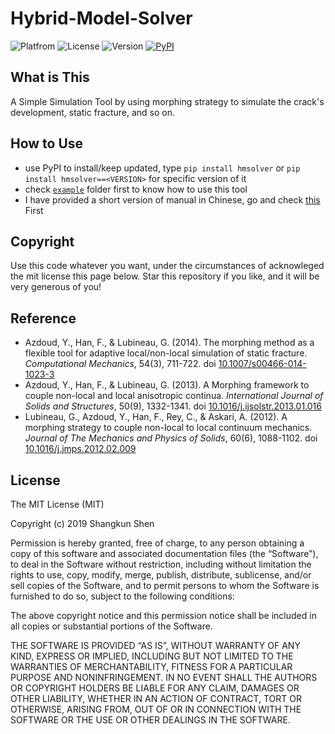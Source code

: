 # Hybrid-Model-Solver

![Platfrom](https://img.shields.io/badge/python-3.5+-3572A5.svg)
![License](https://img.shields.io/badge/license-MIT-blue.svg)
![Version](https://img.shields.io/badge/pre--release-0.3.0.a90730-brightgreen.svg)
[![PyPI](https://img.shields.io/badge/PyPI-hmsolver-blue.svg)](https://pypi.org/project/hmsolver/)

## What is This

A Simple Simulation Tool by using morphing strategy to simulate the crack's development, static fracture, and so on.

## How to Use

* use PyPI to install/keep updated, type `pip install hmsolver` or `pip install hmsolver==<VERSION>` for specific version of it
* check [`example`](https://github.com/polossk/Hybrid-Model-Solver/tree/master/example) folder first to know how to use this tool
* I have provided a short version of manual in Chinese, go and check [this](https://github.com/polossk/Hybrid-Model-Solver/tree/master/Chinese-Handbook) First

## Copyright
Use this code whatever you want, under the circumstances of acknowleged the
mit license this page below. Star this repository if you like, and it will
be very generous of you!

## Reference

* Azdoud, Y., Han, F., & Lubineau, G. (2014). The morphing method as a flexible tool for adaptive local/non-local simulation of static fracture. *Computational Mechanics*, 54(3), 711-722. doi [10.1007/s00466-014-1023-3](https://doi.org/10.1007/s00466-014-1023-3)
* Azdoud, Y., Han, F., & Lubineau, G. (2013). A Morphing framework to couple non-local and local anisotropic continua. *International Journal of Solids and Structures*, 50(9), 1332-1341. doi [10.1016/j.ijsolstr.2013.01.016](https://doi.org/10.1016/j.ijsolstr.2013.01.016)
* Lubineau, G., Azdoud, Y., Han, F., Rey, C., & Askari, A. (2012). A morphing strategy to couple non-local to local continuum mechanics. *Journal of The Mechanics and Physics of Solids*, 60(6), 1088-1102. doi [10.1016/j.jmps.2012.02.009](https://doi.org/10.1016/j.jmps.2012.02.009)



## License
The MIT License (MIT)

Copyright (c) 2019 Shangkun Shen

Permission is hereby granted, free of charge, to any person obtaining a copy
of this software and associated documentation files (the “Software”), to deal
in the Software without restriction, including without limitation the rights
to use, copy, modify, merge, publish, distribute, sublicense, and/or sell
copies of the Software, and to permit persons to whom the Software is
furnished to do so, subject to the following conditions:

The above copyright notice and this permission notice shall be included in
all copies or substantial portions of the Software.

THE SOFTWARE IS PROVIDED “AS IS”, WITHOUT WARRANTY OF ANY KIND, EXPRESS OR
IMPLIED, INCLUDING BUT NOT LIMITED TO THE WARRANTIES OF MERCHANTABILITY,
FITNESS FOR A PARTICULAR PURPOSE AND NONINFRINGEMENT. IN NO EVENT SHALL THE
AUTHORS OR COPYRIGHT HOLDERS BE LIABLE FOR ANY CLAIM, DAMAGES OR OTHER
LIABILITY, WHETHER IN AN ACTION OF CONTRACT, TORT OR OTHERWISE, ARISING FROM,
OUT OF OR IN CONNECTION WITH THE SOFTWARE OR THE USE OR OTHER DEALINGS IN
THE SOFTWARE.
